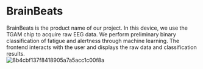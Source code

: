 # BrainBeats
BrainBeats is the product name of our project. In this device, we use the TGAM chip to acquire raw EEG data. 
We perform preliminary binary classification of fatigue and alertness through machine learning. 
The frontend interacts with the user and displays the raw data and classification results.  
![8b4cbf137f8418905a7a5acc1c00f8a](https://github.com/user-attachments/assets/5764b84f-85fc-4945-9665-822a35430583)
